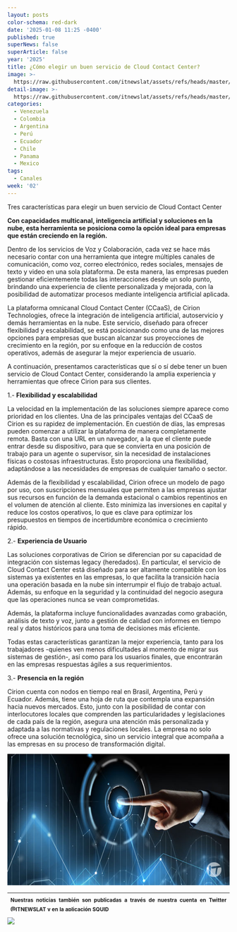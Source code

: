 ```yaml
---
layout: posts
color-schema: red-dark
date: '2025-01-08 11:25 -0400'
published: true
superNews: false
superArticle: false
year: '2025'
title: ¿Cómo elegir un buen servicio de Cloud Contact Center?
image: >-
  https://raw.githubusercontent.com/itnewslat/assets/refs/heads/master/img/540x320/Data-center-p.jpg
detail-image: >-
  https://raw.githubusercontent.com/itnewslat/assets/refs/heads/master/img/1024x680/Data-center-g.jpg
categories:
  - Venezuela
  - Colombia
  - Argentina
  - Perú
  - Ecuador
  - Chile
  - Panama
  - Mexico
tags:
  - Canales
week: '02'
---
```

Tres características para elegir un buen servicio de Cloud Contact Center

**Con capacidades multicanal, inteligencia artificial y soluciones en la nube, esta herramienta se posiciona como la opción ideal para empresas que están creciendo en la región.**

Dentro de los servicios de Voz y Colaboración, cada vez se hace más necesario contar con una herramienta que integre múltiples canales de comunicación, como voz, correo electrónico, redes sociales, mensajes de texto y video en una sola plataforma. De esta manera, las empresas pueden gestionar eficientemente todas las interacciones desde un solo punto, brindando una experiencia de cliente personalizada y mejorada, con la posibilidad de automatizar procesos mediante inteligencia artificial aplicada.

La plataforma omnicanal Cloud Contact Center (CCaaS), de Cirion Technologies, ofrece la integración de inteligencia artificial, autoservicio y demás herramientas en la nube. Este servicio, diseñado para ofrecer flexibilidad y escalabilidad, se está posicionando como una de las mejores opciones para empresas que buscan alcanzar sus proyecciones de crecimiento en la región, por su enfoque en la reducción de costos operativos, además de asegurar la mejor experiencia de usuario.

A continuación, presentamos características que sí o sí debe tener un buen servicio de Cloud Contact Center, considerando la amplia experiencia y herramientas que ofrece Cirion para sus clientes.

1.- **Flexibilidad y escalabilidad**

La velocidad en la implementación de las soluciones siempre aparece como prioridad en los clientes. Una de las principales ventajas del CCaaS de Cirion es su rapidez de implementación. En cuestión de días, las empresas pueden comenzar a utilizar la plataforma de manera completamente remota. Basta con una URL en un navegador, a la que el cliente puede entrar desde su dispositivo, para que se convierta en una posición de trabajo para un agente o supervisor, sin la necesidad de instalaciones físicas o costosas infraestructuras. Esto proporciona una flexibilidad, adaptándose a las necesidades de empresas de cualquier tamaño o sector.

Además de la flexibilidad y escalabilidad, Cirion ofrece un modelo de pago por uso, con suscripciones mensuales que permiten a las empresas ajustar sus recursos en función de la demanda estacional o cambios repentinos en el volumen de atención al cliente. Esto minimiza las inversiones en capital y reduce los costos operativos, lo que es clave para optimizar los presupuestos en tiempos de incertidumbre económica o crecimiento rápido.

2.- **Experiencia de Usuario**

Las soluciones corporativas de Cirion se diferencian por su capacidad de integración con sistemas legacy (heredados). En particular, el servicio de Cloud Contact Center está diseñado para ser altamente compatible con los sistemas ya existentes en las empresas, lo que facilita la transición hacia una operación basada en la nube sin interrumpir el flujo de trabajo actual. Además, su enfoque en la seguridad y la continuidad del negocio asegura que las operaciones nunca se vean comprometidas.

Además, la plataforma incluye funcionalidades avanzadas como grabación, análisis de texto y voz, junto a gestión de calidad con informes en tiempo real y datos históricos para una toma de decisiones más eficiente.

Todas estas características garantizan la mejor experiencia, tanto para los trabajadores -quienes ven menos dificultades al momento de migrar sus sistemas de gestión-, así como para los usuarios finales, que encontrarán en las empresas respuestas ágiles a sus requerimientos.

3.- **Presencia en la región**

Cirion cuenta con nodos en tiempo real en Brasil, Argentina, Perú y Ecuador. Además, tiene una hoja de ruta que contempla una expansión hacia nuevos mercados. Esto, junto con la posibilidad de contar con interlocutores locales que comprenden las particularidades y legislaciones de cada país de la región, asegura una atención más personalizada y adaptada a las normativas y regulaciones locales. La empresa no solo ofrece una solución tecnológica, sino un servicio integral que acompaña a las empresas en su proceso de transformación digital.

![](https://raw.githubusercontent.com/itnewslat/assets/refs/heads/master/img/540x320/Data-center-p.jpg)

<table style="height: 42px;" width="569">
<tbody>
<tr>
<td style="text-align: justify;"><sub><strong>Nuestras noticias también son publicadas a través de nuestra cuenta en Twitter <a href="https://twitter.com/itnewslat?lang=es">@ITNEWSLAT</a> y en la aplicación <a href="https://squidapp.co/en/">SQUID</a></strong></sub></td>
</tr>
</tbody>
</table>

<img src="https://tracker.metricool.com/c3po.jpg?hash=56f88a41e39ab42c063cc51676587a04"/>